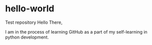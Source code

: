 # hello-world
Test repository
Hello There,

I am in the process of learning GitHub as a part of my self-learning in python development.
